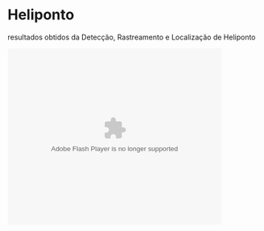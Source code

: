 # Heliponto
resultados obtidos da Detecção, Rastreamento e Localização de Heliponto

<object width="425" height="350">
  <param name="movie" value="https://www.youtube.com/watch?v=dY3S-DdYxXA" />
  <param name="wmode" value="transparent" />
  <embed src="https://www.youtube.com/watch?v=dY3S-DdYxXA"
         type="application/x-shockwave-flash"
         wmode="transparent" width="425" height="350" />
</object>
